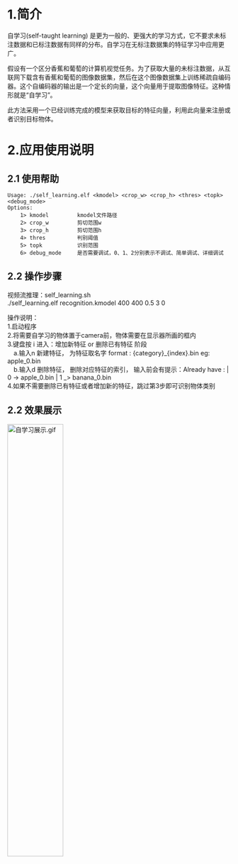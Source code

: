 # 1.简介

自学习(self-taught learning) 是更为一般的、更强大的学习方式，它不要求未标注数据和已标注数据有同样的分布。自学习在无标注数据集的特征学习中应用更广。

假设有一个区分香蕉和葡萄的计算机视觉任务。为了获取大量的未标注数据，从互联网下载含有香蕉和葡萄的图像数据集，然后在这个图像数据集上训练稀疏自编码器。这个自编码器的输出是一个定长的向量，这个向量用于提取图像特征。这种情形就是“自学习”。

此方法采用一个已经训练完成的模型来获取目标的特征向量，利用此向量来注册或者识别目标物体。


# 2.应用使用说明

## 2.1 使用帮助

```
Usage: ./self_learning.elf <kmodel> <crop_w> <crop_h> <thres> <topk> <debug_mode>
Options:
    1> kmodel         kmodel文件路径
    2> crop_w         剪切范围w
    3> crop_h         剪切范围h
    4> thres          判别阈值
    5> topk           识别范围
    6> debug_mode     是否需要调试，0、1、2分别表示不调试、简单调试、详细调试
```

## 2.2 操作步骤

视频流推理：self_learning.sh  
./self_learning.elf recognition.kmodel 400 400 0.5 3 0

操作说明：  
1.启动程序  
2.将需要自学习的物体置于camera前，物体需要在显示器所画的框内  
3.键盘按 i 进入：增加新特征 or 删除已有特征 阶段  
&emsp;a.输入n 新建特征， 为特征取名字 format : {category}_{index}.bin  eg: apple_0.bin  
&emsp;b.输入d 删除特征， 删除对应特征的索引， 输入前会有提示：Already have : | 0 -> apple_0.bin | 1 _> banana_0.bin  
4.如果不需要删除已有特征或者增加新的特征，跳过第3步即可识别物体类别  

## 2.2 效果展示
<img src="https://kendryte-download.canaan-creative.com/k230/downloads/doc_images/ai_demo/self_learning/self_learning.gif" alt="自学习展示.gif" width="50%" height="50%" />